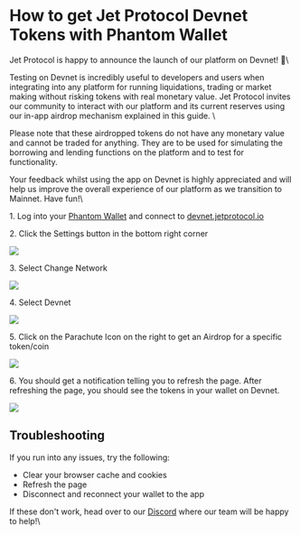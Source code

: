 # How to get Jet Protocol Devnet Tokens with Phantom Wallet

Jet Protocol is happy to announce the launch of our platform on Devnet! 🥳\


Testing on Devnet is incredibly useful to developers and users when integrating into any platform for running liquidations, trading or market making without risking tokens with real monetary value. Jet Protocol invites our community to interact with our platform and its current reserves using our in-app airdrop mechanism explained in this guide. \


Please note that these airdropped tokens do not have any monetary value and cannot be traded for anything. They are to be used for simulating the borrowing and lending functions on the platform and to test for functionality.&#x20;

Your feedback whilst using the app on Devnet is highly appreciated and will help us improve the overall experience of our platform as we transition to Mainnet. Have fun!\


1\. Log into your [Phantom Wallet](https://phantom.app/) and connect to [devnet.jetprotocol.io](https://devnet.jetprotocol.io/)&#x20;

2\. Click the Settings button in the bottom right corner&#x20;

![](https://lh6.googleusercontent.com/PXAykXLwoFD19xrIddUZ01YbPgdlvEIriFIWJ6xrn2W2Olhck-uTVLLVQZzerHE9KuiIGFI6j285I-PA1F7Y4BWdzml4LNBUnsA6fIH-gPqSpoP-csDUggjvXWH1PGsbxnp4kWFn=s0)

3\. Select Change Network

![](https://lh5.googleusercontent.com/3CrI1P18TNZpog4inM02TSZspRsv2KqAitBWOGX4c4Xb2Db\_03OcSJ2AHSjzWQqAw5MDnGOCqPwj5Sjyj8Vj68x7bL3i9LkxRNXv7mN5iQyrYf3qOUO57ihcZUSaHQZRda8tc9Uo=s0)

4\. Select Devnet&#x20;

![](https://lh5.googleusercontent.com/OjJTulkvJr0eHdu4jtZuf\_ExmDZWrxdtLrgT896GBEPmPC9aQRDquuZpQycEulCU\_kLsLY7nQ-qOH08ukju3Yz1VQFW0-T7gIuVoPQIQ-xK7uK8APXoRFRpgkdnbD43Rve0Y7uwI=s0)

5\. Click on the Parachute Icon on the right to get an Airdrop for a specific token/coin&#x20;

![](https://lh3.googleusercontent.com/GvrasxXTypOLANViZRzxYZEz2ZLAnzVvKuH-iyfFwhBbKeOLmtryY3JhDzZITP3xA4vHofzlqeEZRKO1DCJ0ICEVesKJJ4HO5BZxaSPMgYD4aee-n5BPBxGc36xjSkfTqjdnXKrV=s0)

6\. You should get a notification telling you to refresh the page. After refreshing the page, you should see the tokens in your wallet on Devnet.&#x20;

![](https://lh4.googleusercontent.com/315z89oSLxXABtMFclcJ3I0hnxJsAt-fMWnI2B2UdTJfubH6EKesp30RJaJ67EeVzW\_hwCh4F1JEvPHSrkw-CShvF5xpZ0nFxg2ptmbqS0OVkCLbO4gPvwQJtv\_\_2BVgVwjwHiE9=s0)

## **Troubleshooting**

If you run into any issues, try the following:

* Clear your browser cache and cookies
* Refresh the page
* Disconnect and reconnect your wallet to the app&#x20;

If these don't work, head over to our [Discord](https://discord.gg/nhD2zeBW) where our team will be happy to help!\


